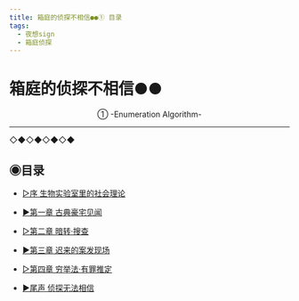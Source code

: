 ```yaml
---
title: 箱庭的侦探不相信●●① 目录
tags:
  - 夜想sign
  - 箱庭侦探
---
```


# 箱庭的侦探不相信●●
<center>①  -Enumeration Algorithm-</center>


---
◇◆◇◆◇◆◇◆

## ◉目录


- [▷序  生物实验室里的社会理论](https://luciasnote.space/_posts/2020-10-31-%E7%AE%B1%E4%BE%A61-%E5%BA%8F/)

- [▶第一章  古典豪宅见闻](https://luciasnote.space/_posts/2020-10-31-%E7%AE%B1%E4%BE%A61Ch1/)

- [▷第二章  暗转·搜查](https://luciasnote.space/_posts/2020-10-31-%E7%AE%B1%E4%BE%A61Ch2/)

- [▶第三章  迟来的案发现场](https://luciasnote.space/_posts/2020-10-31-%E7%AE%B1%E4%BE%A61Ch3/)

- [▷第四章  穷举法·有罪推定](https://luciasnote.space/_posts/2020-10-31-%E7%AE%B1%E4%BE%A6Ch4/)

- [▶尾声  侦探无法相信](https://luciasnote.space/_posts/2020-10-31-%E7%AE%B1%E4%BE%A61%E5%B0%BE/)
